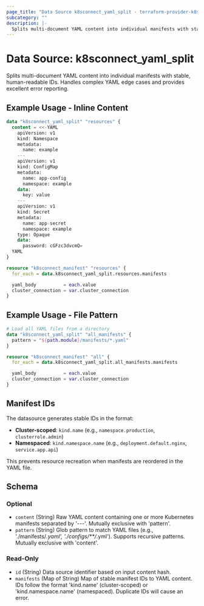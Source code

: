 ```yaml
---
page_title: "Data Source k8sconnect_yaml_split - terraform-provider-k8sconnect"
subcategory: ""
description: |-
  Splits multi-document YAML content into individual manifests with stable, human-readable IDs. Handles complex YAML edge cases and provides excellent error reporting.
---
```


# Data Source: k8sconnect_yaml_split

Splits multi-document YAML content into individual manifests with stable, human-readable IDs. Handles complex YAML edge cases and provides excellent error reporting.

## Example Usage - Inline Content

<!-- runnable-test: yaml-split-inline -->
```terraform
data "k8sconnect_yaml_split" "resources" {
  content = <<-YAML
    apiVersion: v1
    kind: Namespace
    metadata:
      name: example
    ---
    apiVersion: v1
    kind: ConfigMap
    metadata:
      name: app-config
      namespace: example
    data:
      key: value
    ---
    apiVersion: v1
    kind: Secret
    metadata:
      name: app-secret
      namespace: example
    type: Opaque
    data:
      password: cGFzc3dvcmQ=
  YAML
}

resource "k8sconnect_manifest" "resources" {
  for_each = data.k8sconnect_yaml_split.resources.manifests

  yaml_body          = each.value
  cluster_connection = var.cluster_connection
}
```
<!-- /runnable-test -->

## Example Usage - File Pattern

```terraform
# Load all YAML files from a directory
data "k8sconnect_yaml_split" "all_manifests" {
  pattern = "${path.module}/manifests/*.yaml"
}

resource "k8sconnect_manifest" "all" {
  for_each = data.k8sconnect_yaml_split.all_manifests.manifests

  yaml_body          = each.value
  cluster_connection = var.cluster_connection
}
```

## Manifest IDs

The datasource generates stable IDs in the format:
- **Cluster-scoped**: `kind.name` (e.g., `namespace.production`, `clusterrole.admin`)
- **Namespaced**: `kind.namespace.name` (e.g., `deployment.default.nginx`, `service.app.api`)

This prevents resource recreation when manifests are reordered in the YAML file.

<!-- schema generated by tfplugindocs -->
## Schema

### Optional

- `content` (String) Raw YAML content containing one or more Kubernetes manifests separated by '---'. Mutually exclusive with 'pattern'.
- `pattern` (String) Glob pattern to match YAML files (e.g., './manifests/*.yaml', './configs/**/*.yml'). Supports recursive patterns. Mutually exclusive with 'content'.

### Read-Only

- `id` (String) Data source identifier based on input content hash.
- `manifests` (Map of String) Map of stable manifest IDs to YAML content. IDs follow the format 'kind.name' (cluster-scoped) or 'kind.namespace.name' (namespaced). Duplicate IDs will cause an error.
